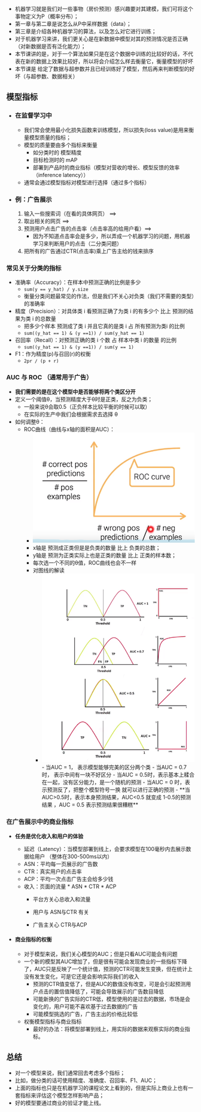 - 机器学习就是我们对一些事物（房价预测）感兴趣要对其建模，我们可将这个事物定义为P（概率分布）；
- 第一章与第二章是说怎么从P中采样数据（data）；
- 第三章是介绍各种机器学习的算法，以及怎么对它进行训练；
- 对于机器学习来讲，我们更关心是在新数据中模型对其的预测情况是否正确（对新数据是否有泛化能力）；
- 本节课讲的是，对于一个算法如果只是在这个数据中训练的比较好的话，不代表在新的数据上效果比较好，所以将会介绍怎么样去衡量它，衡量模型的好坏
- 本节课是 给定了数据与超参数并且已经训练好了模型，然后再来判断模型的好坏（与超参数、数据相关）

## 模型指标

- ### 在监督学习中

  - 我们常会使用最小化损失函数来训练模型，所以损失(loss value)是用来衡量模型质量的指标；
  - 模型的质量要由多个指标来衡量 
    - 如分类时的 模型精度
    - 目标检测时的 mAP
    - 部署到产品时的商业指标（模型对营收的增长、模型反馈的效率（inference latency））
  - 通常会通过模型指标对模型进行选择（通过多个指标）

- ### 例：广告展示

  1. 输入一些搜索词（在看的具体网页） ==>
  2.  取出相关的网页 ==> 
  3. 预测用户点击广告的点击率（点击率高的给用户看）==> 
     - 因为不知道点击率会是多少，所以弄成一个机器学习的问题，用机器学习来判断用户的点击（二分类问题）
  4. 把所有的广告通过CTR(点击率)乘上广告主给的钱来排序 

### 常见关于分类的指标

- 准确率（Accuracy）：在样本中预测正确的比例是多少
  - `sum(y == y_hat) / y.size`
  - 衡量分类问题最常见的作法，但是我们不关心对负类（我们不需要的类型）的准确率
- 精度（Precision）：对具体类  i   看预测正确了为类  i 的有多少个 比上 预测的结果为类 i 的总数量
  - 把多少个样本 预测成了类 i 并且它真的是类 i  占 所有预测为类i  的比例
  - `sum((y_hat == 1) & (y ==1)) / sum(y_hat == 1)`
- 召回率（Recall）：对预测正确的类 i 个数 占 样本中类 i 的数量 的比例
  - `sum((y_hat == 1) & (y ==1)) / sum(y == 1)`
- F1：作为精度(p)与召回(r)的权衡
  -  `2pr / (p + r)`

### AUC 与 ROC  （通常用于广告）

- **我们需要的是在这个模型中是否能够将两个类区分开**
- 定义一个阈值θ，当预测精度大于θ时是正类，反之为负类；
  - 一般来说θ会取0.5（正负样本比较平衡的时候可以取）
  - 在实际的生产中我们会根据需求去选择 θ
- 如何调整θ：
  - ROC曲线（曲线与x轴的面积是AUC）：
    - <img src="img/ROC.jpg" alt="ROC" style="zoom: 80%;" />
    - x轴是 预测成正类但是是负类的数量 比上 负类的总数；
    - y轴是 预测为正类实际上也是正类的数量 比上 正类的样本数；
    - 每次选一个不同的θ值，ROC曲线也会不一样
    - 对图线的解读 
      - <img src="img/ROC2.jpg" alt="ROC" style="zoom: 80%;" />
        - 当AUC = 1， 表示模型能够完美的区分两个类
        - 当AUC = 0.7时， 表示中间有一块不好区分
        - 当AUC = 0.5时，表示基本上糅合在一起，没有区分能力，是一个随机的预测
        - 当AUC = 0 时，表示预测反了，把整个模型符号一换 就可以进行正确的预测
        - **当AUC>0.5时，表示本身预测结果，AUC<0.5 就变成 1-0.5的预测结果 ，AUC = 0.5 表示预测结果很糟糕**

### 在广告展示中的商业指标 

- **任务是优化收入和用户的体验**

  - 延迟（Latency）：当模型部署到线上，会要求模型在100毫秒内去展示数据给用户  （整体在300-500ms以内）
  - ASN：平均每一页展示的广告数
  - CTR：真实用户的点击率
  - ACP：平均一次点击广告主会给多少钱
  - 收入：页面的流量 * ASN * CTR * ACP
    - 平台方关心总收入和流量
    - 用户与  ASN与CTR  有关

    - 广告主关心  CTR与ACP 

- #### 商业指标的权衡

  - 对于模型来说，我们关心模型的AUC；但是只看AUC可能会有问题
  - 一个新的模型其AUC增加了，但是很有可能会发现商业的一些指标下降了，AUC只是反映了一个统计值，预测的CTR可能发生变换，但在统计上没有发生变化，可是它还是会影响实际我们的收入
    - 预测的CTR值变低了，但是AUC的数值没有改变，可是会引起预测用户点击的置信值降低了，可能会导致展示的广告数目降低
    - 可能新换的广告实际的CTR低，模型使用的是过去的数据，市场是会变化的，用户可能不喜欢基于过去数据的广告
    - 可能模型挑选的广告，广告主出的价格比较低
  - 权衡模型指标与商业指标
    - 最好的办法：将模型部署到线上，用实际的数据来观察实际的商业指标。 

## 总结

- 对一个模型来说，我们通常回去考虑多个指标；
- 比如，做分类的话可使用精度、准确度、召回率、F1、AUC；
- 上面的指标也只是在机器学习的课程论文上看到的，但是实际上商业上也有一套指标来评估这个模型怎样影响产品；
- 好的模型要通过商业的验证才能上线。
